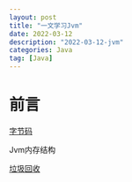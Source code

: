 ```yaml
---
layout: post
title: "一文学习Jvm"
date: 2022-03-12
description: "2022-03-12-jvm"
categories: Java
tag: [Java]
---
```


# 前言

[字节码](https://github.com/haojunsheng/JavaDeveloper/blob/master/jvm/bytecode-enhance.md)

Jvm内存结构

[垃圾回收](https://github.com/haojunsheng/JavaDeveloper/blob/master/jvm/cms-gc.md)
